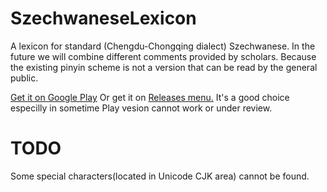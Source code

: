 # SzechwaneseLexicon
A lexicon for standard (Chengdu-Chongqing dialect) Szechwanese.
In the future we will combine different comments provided by scholars. Because the existing pinyin scheme is not a version that can be read by the general public.

[Get it on Google Play](https://play.google.com/store/apps/details?id=com.szechwaneselexicon)
Or get it on [Releases menu.](https://github.com/zttofficial/SzechwaneseLexicon/releases) It's a good choice especilly in sometime Play vesion cannot work or under review.

# TODO
Some special characters(located in Unicode CJK area) cannot be found.
